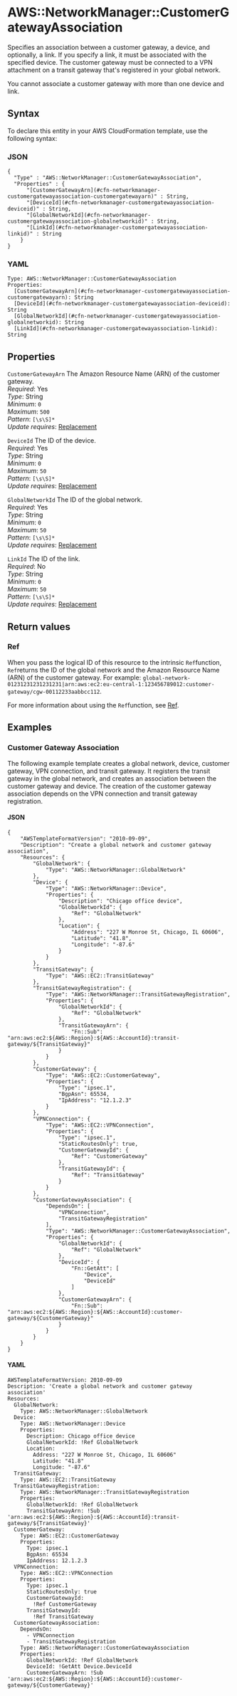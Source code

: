 # AWS::NetworkManager::CustomerGatewayAssociation<a name="aws-resource-networkmanager-customergatewayassociation"></a>

Specifies an association between a customer gateway, a device, and optionally, a link\. If you specify a link, it must be associated with the specified device\. The customer gateway must be connected to a VPN attachment on a transit gateway that's registered in your global network\.

You cannot associate a customer gateway with more than one device and link\.

## Syntax<a name="aws-resource-networkmanager-customergatewayassociation-syntax"></a>

To declare this entity in your AWS CloudFormation template, use the following syntax:

### JSON<a name="aws-resource-networkmanager-customergatewayassociation-syntax.json"></a>

```
{
  "Type" : "AWS::NetworkManager::CustomerGatewayAssociation",
  "Properties" : {
      "[CustomerGatewayArn](#cfn-networkmanager-customergatewayassociation-customergatewayarn)" : String,
      "[DeviceId](#cfn-networkmanager-customergatewayassociation-deviceid)" : String,
      "[GlobalNetworkId](#cfn-networkmanager-customergatewayassociation-globalnetworkid)" : String,
      "[LinkId](#cfn-networkmanager-customergatewayassociation-linkid)" : String
    }
}
```

### YAML<a name="aws-resource-networkmanager-customergatewayassociation-syntax.yaml"></a>

```
Type: AWS::NetworkManager::CustomerGatewayAssociation
Properties: 
  [CustomerGatewayArn](#cfn-networkmanager-customergatewayassociation-customergatewayarn): String
  [DeviceId](#cfn-networkmanager-customergatewayassociation-deviceid): String
  [GlobalNetworkId](#cfn-networkmanager-customergatewayassociation-globalnetworkid): String
  [LinkId](#cfn-networkmanager-customergatewayassociation-linkid): String
```

## Properties<a name="aws-resource-networkmanager-customergatewayassociation-properties"></a>

`CustomerGatewayArn`  <a name="cfn-networkmanager-customergatewayassociation-customergatewayarn"></a>
The Amazon Resource Name \(ARN\) of the customer gateway\.  
*Required*: Yes  
*Type*: String  
*Minimum*: `0`  
*Maximum*: `500`  
*Pattern*: `[\s\S]*`  
*Update requires*: [Replacement](https://docs.aws.amazon.com/AWSCloudFormation/latest/UserGuide/using-cfn-updating-stacks-update-behaviors.html#update-replacement)

`DeviceId`  <a name="cfn-networkmanager-customergatewayassociation-deviceid"></a>
The ID of the device\.  
*Required*: Yes  
*Type*: String  
*Minimum*: `0`  
*Maximum*: `50`  
*Pattern*: `[\s\S]*`  
*Update requires*: [Replacement](https://docs.aws.amazon.com/AWSCloudFormation/latest/UserGuide/using-cfn-updating-stacks-update-behaviors.html#update-replacement)

`GlobalNetworkId`  <a name="cfn-networkmanager-customergatewayassociation-globalnetworkid"></a>
The ID of the global network\.  
*Required*: Yes  
*Type*: String  
*Minimum*: `0`  
*Maximum*: `50`  
*Pattern*: `[\s\S]*`  
*Update requires*: [Replacement](https://docs.aws.amazon.com/AWSCloudFormation/latest/UserGuide/using-cfn-updating-stacks-update-behaviors.html#update-replacement)

`LinkId`  <a name="cfn-networkmanager-customergatewayassociation-linkid"></a>
The ID of the link\.  
*Required*: No  
*Type*: String  
*Minimum*: `0`  
*Maximum*: `50`  
*Pattern*: `[\s\S]*`  
*Update requires*: [Replacement](https://docs.aws.amazon.com/AWSCloudFormation/latest/UserGuide/using-cfn-updating-stacks-update-behaviors.html#update-replacement)

## Return values<a name="aws-resource-networkmanager-customergatewayassociation-return-values"></a>

### Ref<a name="aws-resource-networkmanager-customergatewayassociation-return-values-ref"></a>

When you pass the logical ID of this resource to the intrinsic `Ref`function, `Ref`returns the ID of the global network and the Amazon Resource Name \(ARN\) of the customer gateway\. For example: `global-network-01231231231231231|arn:aws:ec2:eu-central-1:123456789012:customer-gateway/cgw-00112233aabbcc112`\.

For more information about using the `Ref`function, see [Ref](https://docs.aws.amazon.com/AWSCloudFormation/latest/UserGuide/intrinsic-function-reference-ref.html)\.

## Examples<a name="aws-resource-networkmanager-customergatewayassociation--examples"></a>



### Customer Gateway Association<a name="aws-resource-networkmanager-customergatewayassociation--examples--Customer_Gateway_Association"></a>

The following example template creates a global network, device, customer gateway, VPN connection, and transit gateway\. It registers the transit gateway in the global network, and creates an association between the customer gateway and device\. The creation of the customer gateway association depends on the VPN connection and transit gateway registration\.

#### JSON<a name="aws-resource-networkmanager-customergatewayassociation--examples--Customer_Gateway_Association--json"></a>

```
{
    "AWSTemplateFormatVersion": "2010-09-09",
    "Description": "Create a global network and customer gateway association",
    "Resources": {
        "GlobalNetwork": {
            "Type": "AWS::NetworkManager::GlobalNetwork"
        },
        "Device": {
            "Type": "AWS::NetworkManager::Device",
            "Properties": {
                "Description": "Chicago office device",
                "GlobalNetworkId": {
                    "Ref": "GlobalNetwork"
                },
                "Location": {
                    "Address": "227 W Monroe St, Chicago, IL 60606",
                    "Latitude": "41.8",
                    "Longitude": "-87.6"
                }
            }
        },
        "TransitGateway": {
            "Type": "AWS::EC2::TransitGateway"
        },
        "TransitGatewayRegistration": {
            "Type": "AWS::NetworkManager::TransitGatewayRegistration",
            "Properties": {
                "GlobalNetworkId": {
                    "Ref": "GlobalNetwork"
                },
                "TransitGatewayArn": {
                    "Fn::Sub": "arn:aws:ec2:${AWS::Region}:${AWS::AccountId}:transit-gateway/${TransitGateway}"
                }
            }
        },
        "CustomerGateway": {
            "Type": "AWS::EC2::CustomerGateway",
            "Properties": {
                "Type": "ipsec.1",
                "BgpAsn": 65534,
                "IpAddress": "12.1.2.3"
            }
        },
        "VPNConnection": {
            "Type": "AWS::EC2::VPNConnection",
            "Properties": {
                "Type": "ipsec.1",
                "StaticRoutesOnly": true,
                "CustomerGatewayId": {
                    "Ref": "CustomerGateway"
                },
                "TransitGatewayId": {
                    "Ref": "TransitGateway"
                }
            }
        },
        "CustomerGatewayAssociation": {
            "DependsOn": [
                "VPNConnection",
                "TransitGatewayRegistration"
            ],
            "Type": "AWS::NetworkManager::CustomerGatewayAssociation",
            "Properties": {
                "GlobalNetworkId": {
                    "Ref": "GlobalNetwork"
                },
                "DeviceId": {
                    "Fn::GetAtt": [
                        "Device",
                        "DeviceId"
                    ]
                },
                "CustomerGatewayArn": {
                    "Fn::Sub": "arn:aws:ec2:${AWS::Region}:${AWS::AccountId}:customer-gateway/${CustomerGateway}"
                }
            }
        }
    }
}
```

#### YAML<a name="aws-resource-networkmanager-customergatewayassociation--examples--Customer_Gateway_Association--yaml"></a>

```
AWSTemplateFormatVersion: 2010-09-09
Description: 'Create a global network and customer gateway association'
Resources:
  GlobalNetwork:
    Type: AWS::NetworkManager::GlobalNetwork
  Device:
    Type: AWS::NetworkManager::Device
    Properties:
      Description: Chicago office device
      GlobalNetworkId: !Ref GlobalNetwork
      Location:
        Address: "227 W Monroe St, Chicago, IL 60606"
        Latitude: "41.8"
        Longitude: "-87.6"
  TransitGateway:
    Type: AWS::EC2::TransitGateway
  TransitGatewayRegistration:
    Type: AWS::NetworkManager::TransitGatewayRegistration
    Properties:
      GlobalNetworkId: !Ref GlobalNetwork
      TransitGatewayArn: !Sub 'arn:aws:ec2:${AWS::Region}:${AWS::AccountId}:transit-gateway/${TransitGateway}'
  CustomerGateway:
    Type: AWS::EC2::CustomerGateway
    Properties:
      Type: ipsec.1
      BgpAsn: 65534
      IpAddress: 12.1.2.3
  VPNConnection:
    Type: AWS::EC2::VPNConnection
    Properties:
      Type: ipsec.1
      StaticRoutesOnly: true
      CustomerGatewayId:
        !Ref CustomerGateway
      TransitGatewayId:
        !Ref TransitGateway
  CustomerGatewayAssociation:
    DependsOn:
      - VPNConnection
      - TransitGatewayRegistration
    Type: AWS::NetworkManager::CustomerGatewayAssociation
    Properties:
      GlobalNetworkId: !Ref GlobalNetwork
      DeviceId: !GetAtt Device.DeviceId
      CustomerGatewayArn: !Sub 'arn:aws:ec2:${AWS::Region}:${AWS::AccountId}:customer-gateway/${CustomerGateway}'
```